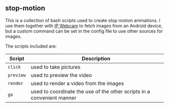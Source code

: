 ## stop-motion

This is a collection of bash scripts used to create stop motion animations. I use them together with [IP Webcam](https://play.google.com/store/apps/details?id=com.pas.webcam&hl=sv) to fetch images from an Android device, but a custom command can be set in the config file to use other sources for images.

The scripts included are:

| Script    | Description |
|-----------|--------------|
| `click`   | used to take pictures |
| `preview` | used to preview the video |
| `render`  | used to render a video from the images |
| `go`      | used to coordinate the use of the other scripts in a convenient manner |